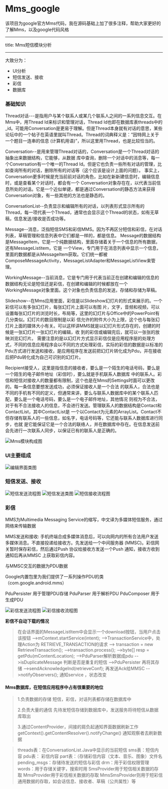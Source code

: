 # Mms_google
该项目为google官方Mms代码，我在源码基础上加了很多注释，帮助大家更好的了解Mms，以及google代码风格

---
title: Mms短信模块分析

---
大致分为：
 - UI分析
 - 短信发送、接收
 - 彩信
 - 数据库


### **基础知识**
Thread对话---是指用户与某个联系人或某几个联系人之间的一系列信息交互。在Mms中，用Thread Id来标识和管理对话，Thread Id也即在数据库表threads中的_id。可能用Conversation是更易于理解。但是Thread本身就有对话的意思，某些论坛中的一个帖子在英语里就叫Thread。Thread的词典释义是：”因特网上关于一个题目一连串的信息 (计算机用语)”，所以这里用Thread，也是比较恰当的。

Conversation--是用来管理Thread对话的，Conversation是一个Thread对话的抽象出来数据结构，它能够，从数据 库中查询，删除一个对话中的消息等，每一个Conversation有一个唯一的Thread Id。但是它也负责一些所有对话的管理，比如查询所有的对话，删除所有的对话等（这个应该是设计上面的问题）。
事实上，Conversation更多时候是充当前前对话的角色，比如在新新建信息时，编辑信息时，或是查看某个对话时，都会有一个 Conversation对象存在在，以代表当前信息所处的对话。它是一个近似单键，都是通过Conversation的静态方法来获得 Conversation对象，有一些其他的方法也是静态的。

ConversationList--负责显示和编辑所有的对话，以列表形式显示所有的Thread，每一项代表一个Thread，通常也会显示这个Thread的状态，如有无草稿，信息发送/接收是否成功等。

Message--消息，泛指短信SMS和彩信MMS。因为不再区分短信和彩信，在对话列表，草稿管理和信息列表中它们都是一样的，都是信息。 Message的数据结构是MessageItem，它是一个纯数据结构，里面存储着关于一个信息的所有数据，还有MessageListitem，它是 一个View，专门用于在消息列表中显示一个信息，里面的数据都是从MessageItem获取。它们统一都被 ComposeMessageActivity，MessageListAdapter和MessageListView来管理。

WorkingMessage--当前消息，它是专门用于代表当前正在创建和编辑的信息的数据结构无论是短信还是彩信，在创建和编辑的时候都放在一个WorkingMessage对象里面。这个对象也负责信息的发送，存储和存储为草稿。

Slideshow--在Mms应用里面，彩信是以Slideshow幻灯片的形式来展示的。一个彩信可以有多张幻灯片，每张幻灯片上面可以有图 片，文字，音频和视频，可以设置每张幻灯片的浏览时长，布局等，这里的幻灯片与Office中的PowerPoint有几分类似。幻灯片的数目限制是以彩 信允许的附件大小为上限，这个也与每张幻灯片上面的媒体大小有关。可以这样讲MMS就是以幻灯片形式存在的，创建的时候是一张幻灯片一张幻灯片的编辑，收 到的彩信或编辑完后，就可以一张张的放映浏览幻灯片。
需要注意的是以幻灯片方式显示彩信仅是应用程序层的处理方式，不同的信息应用程序会以不同的方式处理彩信，实际的彩信的数据是以标准的Pdu方式进行发送和接收，是应用程序在发送前把幻灯片转化成为Pdu，并在接收后把Pdu转化成为自己可识别的幻灯片。

Recipient接受人，这里是指信息的接收者，要么是一个陌生的电话号码，要么是一个陌生的电子邮件地址（彩信时），要么就是手机联系人数据库 中的联系人。彩信和短信对接收人的数量都有限制，这个也是在Mms的Settings时面可以更改的。每一条信息要想发送成功，必须保证接收人是一个合法 的联系人，合法也是不同的手机有不同的定义，但通常来讲，要么与联系人数据库中的某个联系人匹配，要么是一个电话号码，要么是一个电子邮件地址，其他情况 则视为不合法，对于有不合法接收人的信息，不会进行发送。管理联系人的数据结构是Contact和ContactList，其中ContactList是 一个以Contact为元素的ArrayList。Contact不但存储有联系人的一些信息，如名字，电话号码等，它还能与联系人数据库进行同步，也就 是它能保证它是一个合法的联络人，并在数据库中存在。在信息发送前会先进行一次联系人同步，以保证已有的联系人是正确的。


  ![Mms模块构成图][1]
###  UI主要组成
![编辑界面类图][2]
   
### 短信发送、接收 
![短信发送流程图][3]
![短信发送类图][4]
![短信接收流程图][5]

### 彩信 
MMS为Multimedia Messaging Service的缩写，中文译为多媒体短信服务，通过网络来传输数据

MMS发送和接收: 手机终端合成多媒体消息后，可以向网内的所有合法用户发送多媒体消息。不直接投递给接收方。先发送给一个中间服务器 (MMSC)。彩信网关暂时保存彩信，然后通过Push 协议给接收方发送一个Push 通知，接收方收到通知后再从MMSC 上获取彩信内容。

与MMSC交互的数据为PDU数据

Google内置包里为我们提供了一系列操作PDU的类（com.google.android.mms）

PduPersister  	用于管理PDU存储
PduParser	 	用于解析PDU
PduComposer	用于生成PDU

![彩信发送流程图][6]
![彩信接收流程图][7]


**彩信不自动下载的情况**

> 在会话界面的MessageListItem中会显示一个download按钮，当用户点击该按钮
> -->mContext.startService(intent);
> -->TransactionService中，处理Action为 RETRIEVE_TRANSACTION的请求
> --> transaction = new RetrieveTransaction();
> -->transaction.process();
> -->byte[] resp = getPdu(mContentLocation);
> -->PduParser解析数据成pdu
> -->isDuplicateMessage 判断是否是重复的短信
> -->PduPersister 再将其存储
> -->sendAcknowledgeInd(retrieveConf); 再发送Ack给MMSC
> -->notifyObservers();   通知service ，状态改变



 #### Mms数据库，在短信应用程序中占有很重要的地位

> 1.负责数据的存储 	短信，彩信，对话列表都存储在数据库中
> 
> 2.负责大量的通信 	先待发短信存储到数据库中，发送服务将待短信从数据库取出
> 
> 3.通过ContentProvider，间接的肩负起通知界面数据刷新工作  	getContext().getContentResolver().notifyChange() 	通知观察者去刷新数据


> 
> threads表：在ConversationList.Java中显示的当前短信 
> sms表：短信内容 
> pdu表： 彩信内容
> part表：（存储彩信内容（文本、音乐、图象）文件名 
> pending_msgs：存储待发送的短信与彩信 
> drm：用于彩信权限管理
> words：用于存储关键字，搜索时用
> SmsProvider用于短信相关数据的存取 MmsProvider用于彩信相关数据的存取
> MmsSmsProvider则用于短彩信通用数据的存取，如会话信息、接收者、草稿（公共属性）等



  [1]: https://github.com/Jerey-Jobs/Mms_google/blob/master/HelpPictures/%E5%9F%BA%E6%9C%AC%E7%BB%84%E6%88%90.png
  [2]: https://github.com/Jerey-Jobs/Mms_google/blob/master/HelpPictures/%E7%BC%96%E8%BE%91%E7%95%8C%E9%9D%A2%E7%B1%BB%E5%9B%BE.png
  [3]: https://github.com/Jerey-Jobs/Mms_google/blob/master/HelpPictures/%E7%9F%AD%E4%BF%A1%E5%8F%91%E9%80%81%E6%B5%81%E7%A8%8B.png
  [4]: https://github.com/Jerey-Jobs/Mms_google/blob/master/HelpPictures/%E7%9F%AD%E4%BF%A1%E5%8F%91%E9%80%81%E6%8E%A5%E5%8F%97%E7%B1%BB%E5%9B%BE.png
  [5]: https://github.com/Jerey-Jobs/Mms_google/blob/master/HelpPictures/%E7%9F%AD%E4%BF%A1%E6%8E%A5%E6%94%B6%E6%B5%81%E7%A8%8B.png
  [6]: https://github.com/Jerey-Jobs/Mms_google/blob/master/HelpPictures/%E5%BD%A9%E4%BF%A1%E5%8F%91%E9%80%81%E6%B5%81%E7%A8%8Bgoogle.png
  [7]: https://github.com/Jerey-Jobs/Mms_google/blob/master/HelpPictures/%E5%BD%A9%E4%BF%A1%E6%8E%A5%E6%94%B6%E6%B5%81%E7%A8%8B.png